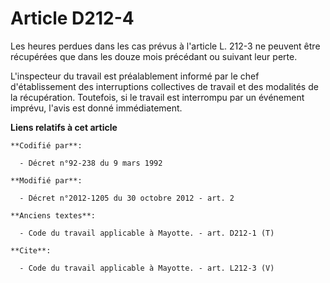 # Article D212-4

Les heures perdues dans les cas prévus à l'article L. 212-3 ne peuvent être récupérées que dans les douze mois précédant ou
suivant leur perte. 

L'inspecteur du travail est préalablement informé par le chef d'établissement des interruptions collectives de travail et des
modalités de la récupération. Toutefois, si le travail est interrompu par un événement imprévu, l'avis est donné
immédiatement.

**Liens relatifs à cet article**

	**Codifié par**:

	  - Décret n°92-238 du 9 mars 1992

	**Modifié par**:

	  - Décret n°2012-1205 du 30 octobre 2012 - art. 2

	**Anciens textes**:

	  - Code du travail applicable à Mayotte. - art. D212-1 (T)

	**Cite**:

	  - Code du travail applicable à Mayotte. - art. L212-3 (V)
